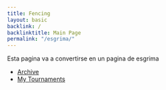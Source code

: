 ```yaml
---
title: Fencing
layout: basic
backlink: /
backlinktitle: Main Page
permalink: "/esgrima/"
---
```

Esta pagina va a convertirse en un pagina de esgrima

* [Archive](./archive)
* [My Tournaments](./mytournaments)
